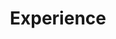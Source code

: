 ---
widget: experience
headless: true
weight: 40
title: Experience
subtitle: ''
date_format: Jan 2000

experience:
---